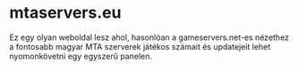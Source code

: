 # mtaservers.eu
Ez egy olyan weboldal lesz ahol, hasonlóan a gameservers.net-es nézethez a fontosabb magyar MTA szerverek játékos számait és updatejeit lehet nyomonkövetni egy egyszerű panelen.
